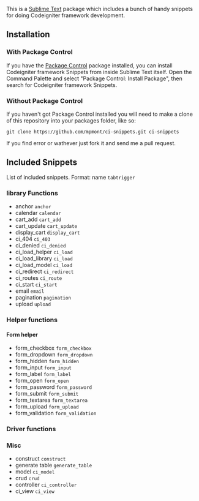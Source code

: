 This is a [Sublime Text][sublime] package which includes a bunch of handy snippets for doing Codeigniter framework development.

## Installation ##

### With Package Control ###

If you have the [Package Control][package_control] package installed, you can install Codeigniter framework Snippets from inside Sublime Text itself. Open the Command Palette and select "Package Control: Install Package", then search for Codeigniter framework Snippets.

### Without Package Control ###

If you haven't got Package Control installed you will need to make a clone of this repository into your packages folder, like so:

    git clone https://github.com/mpmont/ci-snippets.git ci-snippets

[sublime]: http://www.sublimetext.com/
[package_control]: http://wbond.net/sublime_packages/package_control

If you find error or wathever just fork it and send me a pull request.


## Included Snippets
List of included snippets.
Format: name `tabtrigger`
### library Functions
- anchor 			`anchor`
- calendar 			`calendar`
- cart_add			`cart_add`
- cart_update		`cart_update`
- display_cart		`display_cart`
- ci_404			`ci_403`
- ci_denied			`ci_denied`
- ci_load_helper	`ci_load`
- ci_load_library	`ci_load`
- ci_load_model		`ci_load`
- ci_redirect		`ci_redirect`
- ci_routes			`ci_route`
- ci_start			`ci_start`
- email				`email`
- pagination		`pagination`
- upload			`upload`


### Helper functions
#### Form helper
- form_checkbox		`form_checkbox`
- form_dropdown		`form_dropdown`
- form_hidden		`form_hidden`
- form_input		`form_input`
- form_label		`form_label`
- form_open			`form_open`
- form_password		`form_password`
- form_submit		`form_submit`
- form_textarea		`form_textarea`
- form_upload		`form_upload`
- form_validation	`form_validation`

### Driver functions

### Misc
- construct			`construct`
- generate table	`generate_table`
- model				`ci_model`
- crud				`crud`
- controller		`ci_controller`
- ci_view			`ci_view`